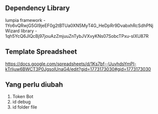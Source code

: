 ## Dependency Library
lumpia framework - 1Yo6vQRwjG5Gl9jeEF0g2tBTUa0XN5MyT4G_HeDpRr9DvabxhRcSdhPNj
Wizard library - 1qh5YcQ6JIQcBj97jouAzZmjuuZnTybJVXvyKNs07SobcTPxu-sIXU87R



## Template Spreadsheet
https://docs.google.com/spreadsheets/d/1Ks7bf--UuvhdsYmPl-kTrljuw6BWCT3P0JgsoIUnaG4/edit?gid=1773173030#gid=1773173030
## Yang perlu diubah
1. Token Bot
2. id debug
3. id folder file
